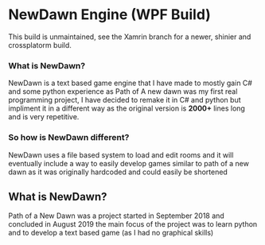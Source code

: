 # NewDawn Engine (WPF Build)
This build is unmaintained, see the Xamrin branch for a newer, shinier and crossplatorm build.

### What is NewDawn?
NewDawn is a text based game engine that I have made to mostly gain C# and some python experience as Path of A new dawn was my first real programming project, I have decided to remake it in C# and python but impliment it in a different way as the original version is **2000+** lines long and is very repetitive.

### So how is NewDawn different?
NewDawn uses a file based system to load and edit rooms and it will eventually include a way to easily develop games similar to path of a new dawn as it was originally hardcoded and could easily be shortened

## What is NewDawn?
Path of a New Dawn was a project started in September 2018 and concluded in August 2019 the main focus of the project was to learn python and to develop a text based game (as I had no graphical skills)
